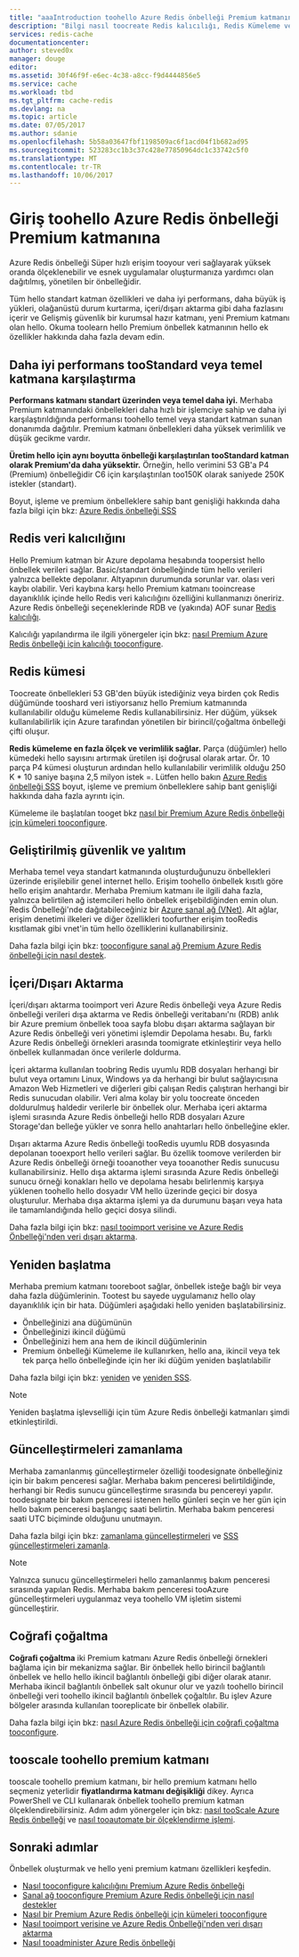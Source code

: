 ```yaml
---
title: "aaaIntroduction toohello Azure Redis önbelleği Premium katmanına | Microsoft Docs"
description: "Bilgi nasıl toocreate Redis kalıcılığı, Redis Kümeleme ve Premium katmanı Azure Redis önbelleği örnekleri VNET desteği ve yönetme"
services: redis-cache
documentationcenter: 
author: steved0x
manager: douge
editor: 
ms.assetid: 30f46f9f-e6ec-4c38-a8cc-f9d4444856e5
ms.service: cache
ms.workload: tbd
ms.tgt_pltfrm: cache-redis
ms.devlang: na
ms.topic: article
ms.date: 07/05/2017
ms.author: sdanie
ms.openlocfilehash: 5b58a03647fbf1198509ac6f1acd04f1b682ad95
ms.sourcegitcommit: 523283cc1b3c37c428e77850964dc1c33742c5f0
ms.translationtype: MT
ms.contentlocale: tr-TR
ms.lasthandoff: 10/06/2017
---
```

# <a name="introduction-toohello-azure-redis-cache-premium-tier"></a>Giriş toohello Azure Redis önbelleği Premium katmanına
Azure Redis önbelleği Süper hızlı erişim tooyour veri sağlayarak yüksek oranda ölçeklenebilir ve esnek uygulamalar oluşturmanıza yardımcı olan dağıtılmış, yönetilen bir önbelleğidir. 

Tüm hello standart katman özellikleri ve daha iyi performans, daha büyük iş yükleri, olağanüstü durum kurtarma, içeri/dışarı aktarma gibi daha fazlasını içerir ve Gelişmiş güvenlik bir kurumsal hazır katmanı, yeni Premium katmanı olan hello. Okuma toolearn hello Premium önbellek katmanının hello ek özellikler hakkında daha fazla devam edin.

## <a name="better-performance-compared-toostandard-or-basic-tier"></a>Daha iyi performans tooStandard veya temel katmana karşılaştırma
**Performans katmanı standart üzerinden veya temel daha iyi.** Merhaba Premium katmanındaki önbellekleri daha hızlı bir işlemciye sahip ve daha iyi karşılaştırıldığında performansı toohello temel veya standart katman sunan donanımda dağıtılır. Premium katmanı önbellekleri daha yüksek verimlilik ve düşük gecikme vardır. 

**Üretim hello için aynı boyutta önbelleği karşılaştırılan tooStandard katman olarak Premium'da daha yüksektir.** Örneğin, hello verimini 53 GB'a P4 (Premium) önbelleğidir C6 için karşılaştırılan too150K olarak saniyede 250K istekler (standart).

Boyut, işleme ve premium önbelleklere sahip bant genişliği hakkında daha fazla bilgi için bkz: [Azure Redis önbelleği SSS](cache-faq.md#what-redis-cache-offering-and-size-should-i-use)

## <a name="redis-data-persistence"></a>Redis veri kalıcılığını
Hello Premium katman bir Azure depolama hesabında toopersist hello önbellek verileri sağlar. Basic/standart önbelleğinde tüm hello verileri yalnızca bellekte depolanır. Altyapının durumunda sorunlar var. olası veri kaybı olabilir. Veri kaybına karşı hello Premium katmanı tooincrease dayanıklılık içinde hello Redis veri kalıcılığını özelliğini kullanmanızı öneririz. Azure Redis önbelleği seçeneklerinde RDB ve (yakında) AOF sunar [Redis kalıcılığı](http://redis.io/topics/persistence). 

Kalıcılığı yapılandırma ile ilgili yönergeler için bkz: [nasıl Premium Azure Redis önbelleği için kalıcılığı tooconfigure](cache-how-to-premium-persistence.md).

## <a name="redis-cluster"></a>Redis kümesi
Toocreate önbellekleri 53 GB'den büyük istediğiniz veya birden çok Redis düğümünde tooshard veri istiyorsanız hello Premium katmanında kullanılabilir olduğu kümeleme Redis kullanabilirsiniz. Her düğüm, yüksek kullanılabilirlik için Azure tarafından yönetilen bir birincil/çoğaltma önbelleği çifti oluşur. 

**Redis kümeleme en fazla ölçek ve verimlilik sağlar.** Parça (düğümler) hello kümedeki hello sayısını artırmak üretilen işi doğrusal olarak artar. Ör. 10 parça P4 kümesi oluşturun ardından hello kullanılabilir verimlilik olduğu 250 K * 10 saniye başına 2,5 milyon istek =. Lütfen hello bakın [Azure Redis önbelleği SSS](cache-faq.md#what-redis-cache-offering-and-size-should-i-use) boyut, işleme ve premium önbelleklere sahip bant genişliği hakkında daha fazla ayrıntı için.

Kümeleme ile başlatılan tooget bkz [nasıl bir Premium Azure Redis önbelleği için kümeleri tooconfigure](cache-how-to-premium-clustering.md).

## <a name="enhanced-security-and-isolation"></a>Geliştirilmiş güvenlik ve yalıtım
Merhaba temel veya standart katmanında oluşturduğunuzu önbellekleri üzerinde erişilebilir genel internet hello. Erişim toohello önbellek kısıtlı göre hello erişim anahtardır. Merhaba Premium katmanı ile ilgili daha fazla, yalnızca belirtilen ağ istemcileri hello önbellek erişebildiğinden emin olun. Redis Önbelleği'nde dağıtabileceğiniz bir [Azure sanal ağ (VNet)](https://azure.microsoft.com/services/virtual-network/). Alt ağlar, erişim denetimi ilkeleri ve diğer özellikleri toofurther erişim tooRedis kısıtlamak gibi vnet'in tüm hello özelliklerini kullanabilirsiniz.

Daha fazla bilgi için bkz: [tooconfigure sanal ağ Premium Azure Redis önbelleği için nasıl destek](cache-how-to-premium-vnet.md).

## <a name="importexport"></a>İçeri/Dışarı Aktarma
İçeri/dışarı aktarma tooimport veri Azure Redis önbelleği veya Azure Redis önbelleği verileri dışa aktarma ve Redis önbelleği veritabanı'nı (RDB) anlık bir Azure premium önbellek tooa sayfa blobu dışarı aktarma sağlayan bir Azure Redis önbelleği veri yönetimi işlemdir Depolama hesabı. Bu, farklı Azure Redis önbelleği örnekleri arasında toomigrate etkinleştirir veya hello önbellek kullanmadan önce verilerle doldurma.

İçeri aktarma kullanılan toobring Redis uyumlu RDB dosyaları herhangi bir bulut veya ortamını Linux, Windows ya da herhangi bir bulut sağlayıcısına Amazon Web Hizmetleri ve diğerleri gibi çalışan Redis çalıştıran herhangi bir Redis sunucudan olabilir. Veri alma kolay bir yolu toocreate önceden doldurulmuş haldedir verilerle bir önbellek olur. Merhaba içeri aktarma işlemi sırasında Azure Redis önbelleği hello RDB dosyaları Azure Storage'dan belleğe yükler ve sonra hello anahtarları hello önbelleğine ekler.

Dışarı aktarma Azure Redis önbelleği tooRedis uyumlu RDB dosyasında depolanan tooexport hello verileri sağlar. Bu özellik toomove verilerden bir Azure Redis önbelleği örneği tooanother veya tooanother Redis sunucusu kullanabilirsiniz. Hello dışa aktarma işlemi sırasında Azure Redis önbelleği sunucu örneği konakları hello ve depolama hesabı belirlenmiş karşıya yüklenen toohello hello dosyadır VM hello üzerinde geçici bir dosya oluşturulur. Merhaba dışa aktarma işlemi ya da durumunu başarı veya hata ile tamamlandığında hello geçici dosya silindi.

Daha fazla bilgi için bkz: [nasıl tooimport verisine ve Azure Redis Önbelleği'nden veri dışarı aktarma](cache-how-to-import-export-data.md).

## <a name="reboot"></a>Yeniden başlatma
Merhaba premium katmanı tooreboot sağlar, önbellek isteğe bağlı bir veya daha fazla düğümlerinin. Tootest bu sayede uygulamanız hello olay dayanıklılık için bir hata. Düğümleri aşağıdaki hello yeniden başlatabilirsiniz.

* Önbelleğinizi ana düğümünün
* Önbelleğinizi ikincil düğümü
* Önbelleğinizi hem ana hem de ikincil düğümlerinin
* Premium önbelleği Kümeleme ile kullanırken, hello ana, ikincil veya tek tek parça hello önbelleğinde için her iki düğüm yeniden başlatılabilir

Daha fazla bilgi için bkz: [yeniden](cache-administration.md#reboot) ve [yeniden SSS](cache-administration.md#reboot-faq).

>[!NOTE]
>Yeniden başlatma işlevselliği için tüm Azure Redis önbelleği katmanları şimdi etkinleştirildi.
>
>

## <a name="schedule-updates"></a>Güncelleştirmeleri zamanlama
Merhaba zamanlanmış güncelleştirmeler özelliği toodesignate önbelleğiniz için bir bakım penceresi sağlar. Merhaba bakım penceresi belirtildiğinde, herhangi bir Redis sunucu güncelleştirme sırasında bu pencereyi yapılır. toodesignate bir bakım penceresi istenen hello günleri seçin ve her gün için hello bakım penceresi başlangıç saati belirtin. Merhaba bakım penceresi saati UTC biçiminde olduğunu unutmayın. 

Daha fazla bilgi için bkz: [zamanlama güncelleştirmeleri](cache-administration.md#schedule-updates) ve [SSS güncelleştirmeleri zamanla](cache-administration.md#schedule-updates-faq).

> [!NOTE]
> Yalnızca sunucu güncelleştirmeleri hello zamanlanmış bakım penceresi sırasında yapılan Redis. Merhaba bakım penceresi tooAzure güncelleştirmeleri uygulanmaz veya toohello VM işletim sistemi güncelleştirir.
> 
> 

## <a name="geo-replication"></a>Coğrafi çoğaltma

**Coğrafi çoğaltma** iki Premium katmanı Azure Redis önbelleği örnekleri bağlama için bir mekanizma sağlar. Bir önbellek hello birincil bağlantılı önbellek ve hello hello ikincil bağlantılı önbelleği gibi diğer olarak atanır. Merhaba ikincil bağlantılı önbellek salt okunur olur ve yazılı toohello birincil önbelleği veri toohello ikincil bağlantılı önbellek çoğaltılır. Bu işlev Azure bölgeler arasında kullanılan tooreplicate bir önbellek olabilir.

Daha fazla bilgi için bkz: [nasıl Azure Redis önbelleği için coğrafi çoğaltma tooconfigure](cache-how-to-geo-replication.md).


## <a name="tooscale-toohello-premium-tier"></a>tooscale toohello premium katmanı
tooscale toohello premium katmanı, bir hello premium katmanı hello seçmeniz yeterlidir **fiyatlandırma katmanı değişikliği** dikey. Ayrıca PowerShell ve CLI kullanarak önbellek toohello premium katman ölçeklendirebilirsiniz. Adım adım yönergeler için bkz: [nasıl tooScale Azure Redis önbelleği](cache-how-to-scale.md) ve [nasıl tooautomate bir ölçeklendirme işlemi](cache-how-to-scale.md#how-to-automate-a-scaling-operation).

## <a name="next-steps"></a>Sonraki adımlar
Önbellek oluşturmak ve hello yeni premium katmanı özellikleri keşfedin.

* [Nasıl tooconfigure kalıcılığını Premium Azure Redis önbelleği](cache-how-to-premium-persistence.md)
* [Sanal ağ tooconfigure Premium Azure Redis önbelleği için nasıl destekler](cache-how-to-premium-vnet.md)
* [Nasıl bir Premium Azure Redis önbelleği için kümeleri tooconfigure](cache-how-to-premium-clustering.md)
* [Nasıl tooimport verisine ve Azure Redis Önbelleği'nden veri dışarı aktarma](cache-how-to-import-export-data.md)
* [Nasıl tooadminister Azure Redis önbelleği](cache-administration.md)


